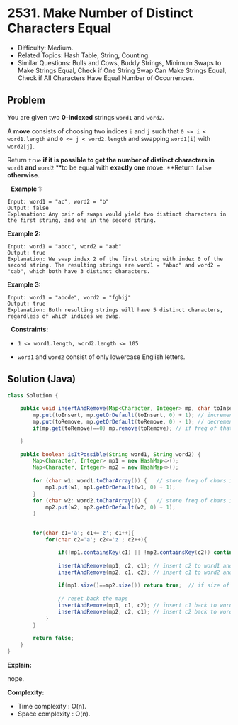 # 2531. Make Number of Distinct Characters Equal

- Difficulty: Medium.
- Related Topics: Hash Table, String, Counting.
- Similar Questions: Bulls and Cows, Buddy Strings, Minimum Swaps to Make Strings Equal, Check if One String Swap Can Make Strings Equal, Check if All Characters Have Equal Number of Occurrences.

## Problem

You are given two **0-indexed** strings ```word1``` and ```word2```.

A **move** consists of choosing two indices ```i``` and ```j``` such that ```0 <= i < word1.length``` and ```0 <= j < word2.length``` and swapping ```word1[i]``` with ```word2[j]```.

Return ```true``` **if it is possible to get the number of distinct characters in** ```word1``` **and** ```word2``` **to be equal with **exactly one** move. **Return ```false``` **otherwise**.

 
**Example 1:**

```
Input: word1 = "ac", word2 = "b"
Output: false
Explanation: Any pair of swaps would yield two distinct characters in the first string, and one in the second string.
```

**Example 2:**

```
Input: word1 = "abcc", word2 = "aab"
Output: true
Explanation: We swap index 2 of the first string with index 0 of the second string. The resulting strings are word1 = "abac" and word2 = "cab", which both have 3 distinct characters.
```

**Example 3:**

```
Input: word1 = "abcde", word2 = "fghij"
Output: true
Explanation: Both resulting strings will have 5 distinct characters, regardless of which indices we swap.
```

 
**Constraints:**


	
- ```1 <= word1.length, word2.length <= 105```
	
- ```word1``` and ```word2``` consist of only lowercase English letters.



## Solution (Java)

```java
class Solution {
    
    public void insertAndRemove(Map<Character, Integer> mp, char toInsert, char toRemove){  // made this helper fxn for easy removal from hashmap
        mp.put(toInsert, mp.getOrDefault(toInsert, 0) + 1); // increment freq for char to be inserted
        mp.put(toRemove, mp.getOrDefault(toRemove, 0) - 1); // decrement freq for char to be removed
        if(mp.get(toRemove)==0) mp.remove(toRemove); // if freq of that char reaches zero, then remove the key from hashmap

    }
    
    public boolean isItPossible(String word1, String word2) {
        Map<Character, Integer> mp1 = new HashMap<>();
        Map<Character, Integer> mp2 = new HashMap<>();
        
        for (char w1: word1.toCharArray()) {   // store freq of chars in word1 in mp1
            mp1.put(w1, mp1.getOrDefault(w1, 0) + 1);
        }
        for (char w2: word2.toCharArray()) {   // store freq of chars in word2 in mp2
            mp2.put(w2, mp2.getOrDefault(w2, 0) + 1);
        }

        
        for(char c1='a'; c1<='z'; c1++){
            for(char c2='a'; c2<='z'; c2++){

                if(!mp1.containsKey(c1) || !mp2.containsKey(c2)) continue;  // if any of the char is not present then skip
				
                insertAndRemove(mp1, c2, c1); // insert c2 to word1 and remove c1 from word1
                insertAndRemove(mp2, c1, c2); // insert c1 to word2 and remove c2 from word2
                
                if(mp1.size()==mp2.size()) return true;  // if size of both maps are equal then possible return true
				
                // reset back the maps
                insertAndRemove(mp1, c1, c2); // insert c1 back to word1 and remove c2 from word1              
                insertAndRemove(mp2, c2, c1); // insert c2 back to word2 and remove c1 from word2
            }
        }
        
        return false;
    }
}
```

**Explain:**

nope.

**Complexity:**

* Time complexity : O(n).
* Space complexity : O(n).
